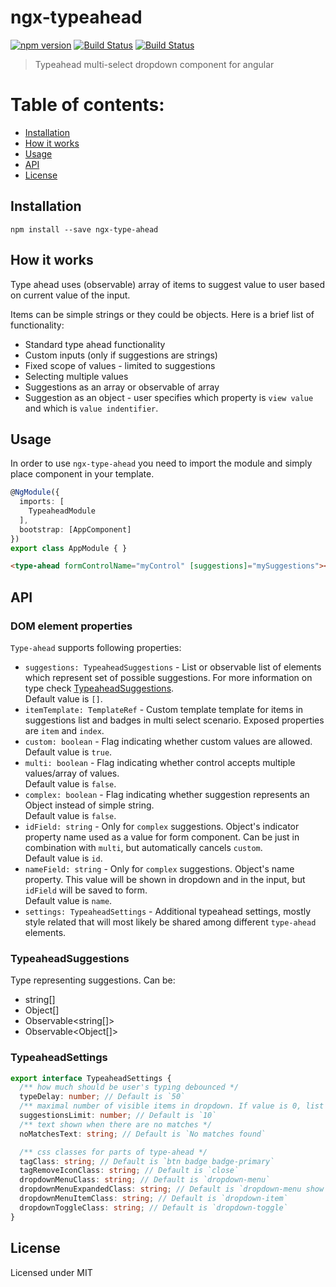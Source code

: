 # ngx-typeahead
[![npm version](https://img.shields.io/npm/v/ngx-type-ahead.svg)](https://www.npmjs.com/package/ngx-type-ahead)
[![Build Status](https://travis-ci.org/Greentube/ngx-typeahead.svg?branch=master)](https://travis-ci.org/Greentube/ngx-typeahead)
[![Build Status](https://circleci.com/gh/Greentube/ngx-typeahead.svg?style=shield)](https://circleci.com/gh/Greentube/ngx-typeahead)

> Typeahead multi-select dropdown component for angular

# Table of contents:
- [Installation](#installation)
- [How it works](#how-it-works)
- [Usage](#usage)
- [API](#api)
- [License](#license)

## Installation

```
npm install --save ngx-type-ahead
```

## How it works
Type ahead uses (observable) array of items to suggest value to user based on current value of the input.

Items can be simple strings or they could be objects. Here is a brief list of functionality:
* Standard type ahead functionality 
* Custom inputs (only if suggestions are strings)
* Fixed scope of values - limited to suggestions
* Selecting multiple values
* Suggestions as an array or observable of array
* Suggestion as an object - user specifies which property is `view value` and which is `value indentifier`.

## Usage
In order to use `ngx-type-ahead` you need to import the module and simply place component in your template.

```ts
@NgModule({
  imports: [
    TypeaheadModule
  ],
  bootstrap: [AppComponent]
})
export class AppModule { }
```

```html
<type-ahead formControlName="myControl" [suggestions]="mySuggestions"></type-ahead>
```

## API
### DOM element properties
`Type-ahead` supports following properties:  
- `suggestions: TypeaheadSuggestions` - List or observable list of elements which represent set of possible suggestions. For more information on type check [TypeaheadSuggestions](#typeaheadsuggestions).  
  Default value is `[]`.  
- `itemTemplate: TemplateRef` - Custom template template for items in suggestions list and badges in multi select scenario. Exposed properties are `item` and `index`.  
- `custom: boolean` - Flag indicating whether custom values are allowed.  
  Default value is `true`.  
- `multi: boolean` - Flag indicating whether control accepts multiple values/array of values.  
  Default value is `false`.  
- `complex: boolean` - Flag indicating whether suggestion represents an Object instead of simple string.  
  Default value is `false`.  
- `idField: string` - Only for `complex` suggestions. Object's indicator property name used as a value for form component. Can be just in combination with `multi`, but automatically cancels `custom`.  
  Default value is `id`.  
- `nameField: string` - Only for `complex` suggestions. Object's name property. This value will be shown in dropdown and in the input, but `idField` will be saved to form.  
  Default value is `name`. 
- `settings: TypeaheadSettings` - Additional typeahead settings, mostly style related that will most likely be shared among different `type-ahead` elements.  

### TypeaheadSuggestions
Type representing suggestions. Can be:
* string[]
* Object[]
* Observable<string[]>
* Observable<Object[]>

### TypeaheadSettings
```ts
export interface TypeaheadSettings {
  /** how much should be user's typing debounced */
  typeDelay: number; // Default is `50`
  /** maximal number of visible items in dropdown. If value is 0, list will not be limited */
  suggestionsLimit: number; // Default is `10`
  /** text shown when there are no matches */
  noMatchesText: string; // Default is `No matches found`

  /** css classes for parts of type-ahead */
  tagClass: string; // Default is `btn badge badge-primary`
  tagRemoveIconClass: string; // Default is `close`
  dropdownMenuClass: string; // Default is `dropdown-menu`
  dropdownMenuExpandedClass: string; // Default is `dropdown-menu show`
  dropdownMenuItemClass: string; // Default is `dropdown-item`
  dropdownToggleClass: string; // Default is `dropdown-toggle`
}
```

## License
Licensed under MIT

